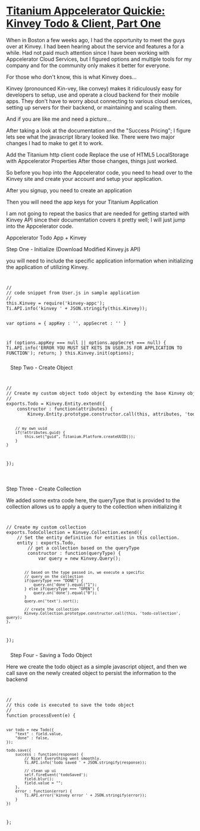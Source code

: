 [Titanium Appcelerator Quickie: Kinvey Todo & Client, Part One](http://bit.ly/Mhgbm4)
===

When in Boston a few weeks ago, I had the opportunity to meet the guys over at Kinvey. I had been hearing about the service and features a for a while. Had not paid much attention since I have been working with Appcelerator Cloud Services, but I figured options and multiple tools for my company and for the community only makes it better for everyone.

For those who don't know, this is what Kinvey does...

Kinvey (pronounced Kin-vey, like convey) makes it ridiculously easy for developers to setup, use and operate a cloud backend for their mobile apps. They don't have to worry about connecting to various cloud services, setting up servers for their backend, or maintaining and scaling them.

And if you are like me and need a picture...

       

After taking a look at the documentation and the "Success Pricing"; I figure lets see what the javascript library looked like. There were two major changes I had to make to get it to work.

Add the Titanium http client code
Replace the use of HTML5 LocalStorage with Appcelerator Properties
After those changes, things just worked.

So before you hop into the Appcelerator code, you need to head over to the Kinvey site and create your account and setup your application.

After you signup, you need to create an application



Then you will need the app keys for your Titanium Application



I am not going to repeat the basics that are needed for getting started with Kinvey API since their documentation covers it pretty well; I will just jump into the Appcelerator code.

Appcelerator Todo App + Kinvey

Step One - Initialize (Download Modified Kinvey.js API)

you will need to include the specific application information when initializing the application of utilizing Kinvey.

<code>
<pre>
//
// code snippet from User.js in sample application
//
this.Kinvey = require('kinvey-appc');
Ti.API.info('kinvey ' + JSON.stringify(this.Kinvey));

var options = {
    appKey : '',
    appSecret : ''
}

if (options.appKey === null || options.appSecret === null) {
    Ti.API.info('ERROR YOU MUST SET KETS IN USER.JS FOR APPLICATION TO FUNCTION');
    return;
}
this.Kinvey.init(options);
</pre>
</code>
Step Two - Create Object


<code>
<pre>
//
// Create my custom object todo object by extending the base Kinvey object
//
exports.Todo = Kinvey.Entity.extend({
    constructor : function(attributes) {
        Kinvey.Entity.prototype.constructor.call(this, attributes, 'todo-collection');

        // my own uuid
        if(!attributes.guid) {
            this.set("guid", Titanium.Platform.createUUID());
        }
    }
});
</pre>
</code>

Step Three - Create Collection

We added some extra code here, the queryType that is provided to the collection allows us to apply a query to the collection when initializing it

<code>
<pre>
// Create my custom collection
exports.TodoCollection = Kinvey.Collection.extend({
    // Set the entity definition for entities in this collection.
    entity : exports.Todo,
        // get a collection based on the queryType
        constructor : function(queryType) {
            var query = new Kinvey.Query();

            // based on the type passed in, we execute a specific
            // query on the collection
            if(queryType === "DONE") {
                query.on('done').equal("1");
            } else if(queryType === "OPEN") {
                query.on('done').equal("0");
            }
            query.on('text').sort();

            // create the collection
            Kinvey.Collection.prototype.constructor.call(this, 'todo-collection', query);
    },
});
</pre>
</code>
Step Four - Saving a Todo Object

Here we create the todo object as a simple javascript object, and then we call save on the newly created object to persist the information to the backend

<code>
<pre>
//
// this code is executed to save the todo object
//
function processEvent(e) {

    var todo = new Todo({
        "text" : field.value,
        "done" : false,
    });

    todo.save({
        success : function(response) {
            // Nice! Everything went smoothly.
            Ti.API.info('todo saved ' + JSON.stringify(response));

            // clean up ui
            self.fireEvent('todoSaved');
            field.blur();
            field.value = "";
        },
        error : function(error) {
            Ti.API.error('kinvey error ' + JSON.stringify(error));
        }
    })

};
</pre>
</code>